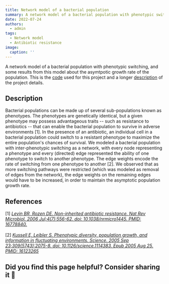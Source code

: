 ```yaml
---
title: Network model of a bacterial population
summary: A network model of a bacterial population with phenotypic switching, and some results from this model about the asymtpotic growth rate of the population.
date: 2022-07-24
authors:
  - admin
tags:
  - Network model
  - Antibiotic resistance
image:
  caption: ''
---
```

A network model of a bacterial population with phenotypic switching, and some results from this model about the asymtpotic growth rate of the population. This is the [code](https://github.com/moitrishm/phenotypicswitching) used for this project and a longer [description](https://drive.google.com/file/d/1hOlIifTOCp163Uy0Vj3KgZZPlBy3DqNt/view?usp=sharing) of the project details.

## Description

Bacterial populations can be made up of several sub-populations known as phenotypes. 
The phenotypes are genetically identical, but a given phenotype may possess advantageous traits -- such as resistance to antibiotics -- 
that can enable the bacterial population to survive in adverse environments [1]. 
In the presence of an antibiotic, an individual cell in a bacterial population could switch to a resistant phenotype
to maximize the entire population's chances of survival. We modeled a bacterial population with inter-phenotypic switching
as a network, with every node representing a phenotype and every (directed) edge represented the ability of 
one phenotype to switch to another phenotype. 
The edge weights encode the rate of switching from one phenotype to another [2].
We observed that as more switching pathways were restricted (which was modeled as removal of edges from the network), the edge weights on the remaining edges
would have to be increased, in order to maintain the asymptotic population growth rate.


## References

[1] <cite><a href="https://pubmed.ncbi.nlm.nih.gov/16778840/"> Levin BR, Rozen DE. Non-inherited antibiotic resistance. Nat Rev Microbiol. 2006 Jul;4(7):556-62. doi: 10.1038/nrmicro1445. PMID: 16778840. </a></cite> 
<br/>
<br/>
[2] <cite><a href="https://pubmed.ncbi.nlm.nih.gov/16123265/"> Kussell E, Leibler S. Phenotypic diversity, population growth, and information in fluctuating environments. Science. 2005 Sep 23;309(5743):2075-8. doi: 10.1126/science.1114383. Epub 2005 Aug 25. PMID: 16123265 </a></cite>
<br/>


## Did you find this page helpful? Consider sharing it 🙌
